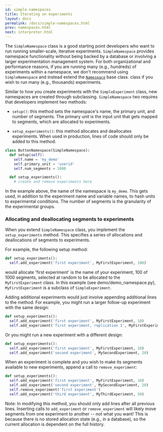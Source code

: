 ```yaml
---
id: simple-namespaces
title: Iterating on experiments
layout: docs
permalink: /docs/simple-namespaces.html
prev: namespaces.html
next: interpreter.html
---
```


The `SimpleNamespace` class is a good starting point developers who want to run
running smaller-scale, iterative experiments.
`SimpleNamespace` provides namespace functionality without being backed by a
database or involving a larger experimentation management system.
For both organizational and performance reasons, if you are running many (e.g.,
  hundreds) of experiments within a namespace, we don't recommend using
  `SimpleNamespace` and instead extend the
  [`Namespace`](https://github.com/facebook/planout/blob/master/planout/namespace.py)
 base class. class if you wish to run many (e.g., thousands) experiments.

Similar to how you create experiments with the `SimpleExperiment` class, new namespaces are created through subclassing.  `SimpleNamespace` two requires that developers implement two methods:

 - `setup()`: this method sets the namespace's name, the primary unit, and number of segments. The primary unit is the input unit that gets mapped to segments, which are allocated to experiments.

 - `setup_experiments()`: this method allocates and deallocates experiments. When used in production, lines of code should only be added to this method.

```python
class ButtonNamespace(SimpleNamespace):
  def setup(self):
    self.name = 'my_demo'
    self.primary_unit = 'userid'
    self.num_segments = 1000

  def setup_experiments():
    # create and remove experiments here
```

In the example above, the name of the namespace is `my_demo`. This gets used, in addition to the experiment name and variable names, to hash units to experimental conditions. The number of segments is the granularity of the experimental groups.

### Allocating and deallocating segments to experiments
When you extend `SimpleNamespace` class, you implement the `setup_experiments` method. This specifies a series of allocations and deallocations of segments to experiments.

For example, the following setup method:

```python
def setup_experiments():
  self.add_experiment('first experiment', MyFirstExperiment, 100)
```

would allocate  'first experiment' is the name of your experiment, 100 of 1000 segments, selected at random to be allocated to the `MyFirstExperiment` class. In this example (see demo/demo_namespace.py), `MyFirstExperiment` is a subclass of `SimpleExperiment`.

Adding additional experiments would just involve appending additional lines to the method. For example, you might run a larger follow-up experiment with the same design:

```python
def setup_experiments():
  self.add_experiment('first experiment', MyFirstExperiment, 10)
  self.add_experiment('first experiment, replication 1', MyFirstExperiment, 40)
```

Or you might run a new experiment with a different design:

```python
def setup_experiments():
  self.add_experiment('first experiment', MyFirstExperiment, 10)
  self.add_experiment('second experiment', MySecondExperiment, 20)
```

When an experiment is complete and you wish to make its segments available to new experiments, append a call to `remove_experiment`:

```python
def setup_experiments():
  self.add_experiment('first experiment', MyFirstExperiment, 10)
  self.add_experiment('second experiment', MySecondExperiment, 20)
  self.remove_experiment('first experiment')
  self.add_experiment('third experiment', MyThirdExperiment, 50)
```

Note: In modifying this method, you should only add lines after all previous lines. Inserting calls to `add_experiment` or `remove_experiment` will likely move segments from one experiment to another -- not what you want! This is because there is no stored allocation state (e.g., in a database), so the current allocation is dependent on the full history.
